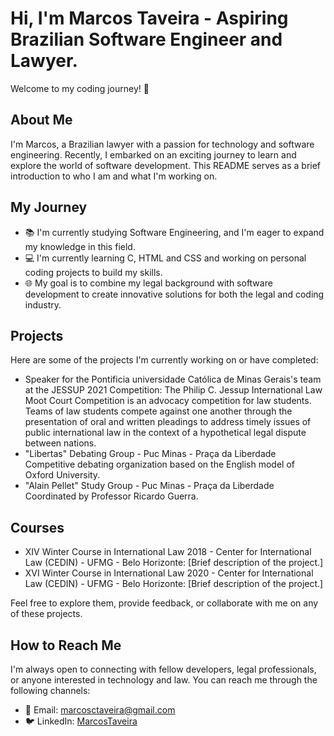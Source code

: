 # Hi, I'm Marcos Taveira - Aspiring Brazilian Software Engineer and Lawyer.

Welcome to my coding journey! 👋

## About Me

I'm Marcos, a Brazilian lawyer with a passion for technology and software engineering. Recently, I embarked on an exciting journey to learn and explore the world of software development. This README serves as a brief introduction to who I am and what I'm working on.

## My Journey

- 📚 I'm currently studying Software Engineering, and I'm eager to expand my knowledge in this field.
- 💻 I'm currently learning C, HTML and CSS and working on personal coding projects to build my skills.
- 🌐 My goal is to combine my legal background with software development to create innovative solutions for both the legal and coding industry.

## Projects

Here are some of the projects I'm currently working on or have completed:

- Speaker for the Pontificia universidade Católica de Minas Gerais's team at the JESSUP 2021 Competition: The Philip C. Jessup International Law Moot Court Competition is an advocacy competition for law students. Teams of law students compete against one another through the presentation of oral and written pleadings to address timely issues of public international law in the context of a hypothetical legal dispute between nations.
- "Libertas" Debating Group - Puc Minas - Praça da Liberdade Competitive debating organization based on the English model of Oxford University.
- "Alain Pellet" Study Group - Puc Minas - Praça da Liberdade Coordinated by Professor Ricardo Guerra.

## Courses

- XIV Winter Course in International Law 2018 - Center for International Law (CEDIN) - UFMG - Belo Horizonte: [Brief description of the project.]
- XVI Winter Course in International Law 2020 - Center for International Law (CEDIN) - UFMG - Belo Horizonte: [Brief description of the project.]

Feel free to explore them, provide feedback, or collaborate with me on any of these projects.

## How to Reach Me

I'm always open to connecting with fellow developers, legal professionals, or anyone interested in technology and law. You can reach me through the following channels:

- 📧 Email: marcosctaveira@gmail.com
- 🐦 LinkedIn: [MarcosTaveira](www.linkedin.com/in/marcos-carvalho-taveira-de-souza-5a0849161)



<!--
**MTaveiras/MTaveiras** is a ✨ _special_ ✨ repository because its `README.md` (this file) appears on your GitHub profile.

Here are some ideas to get you started:

- 🔭 I’m currently working on ...
- 🌱 I’m currently learning ...
- 👯 I’m looking to collaborate on ...
- 🤔 I’m looking for help with ...
- 💬 Ask me about ...
- 📫 How to reach me: ...
- 😄 Pronouns: ...
- ⚡ Fun fact: ...
-->
